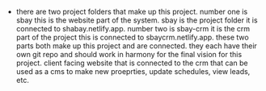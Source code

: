 - there are two project folders that make up this project. number one is sbay this is the website part of the system. sbay is the project folder it is connected to shabay.netlify.app. number two is sbay-crm it is the crm part of the project this is connected to sbaycrm.netlify.app. these two parts both make up this project and are connected. they each have their own git repo and should work in harmony for the final vision for this project. client facing website that is connected to the crm that can be used as a cms to make new proeprties, update schedules, view leads, etc.